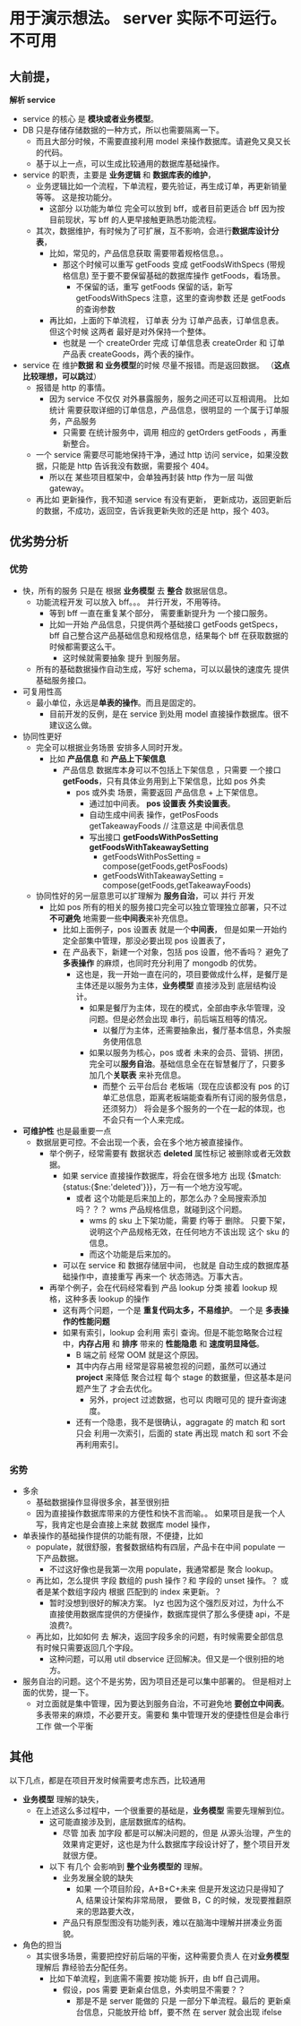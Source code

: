 # 用于演示想法。 server 实际不可运行。不可用

## 大前提，

**解析 service**

- service 的核心 是 **模块或者业务模型**。
- DB 只是存储存储数据的一种方式，所以也需要隔离一下。
  - 而且大部分时候，不需要直接利用 model 来操作数据库。请避免又臭又长的代码。
  - 基于以上一点，可以生成比较通用的数据库基础操作。
- service 的职责，主要是 **业务逻辑** 和 **数据库表的维护**，
  - 业务逻辑比如一个流程，下单流程，要先验证，再生成订单，再更新销量等等。 这是按功能分。
    - 这部分 以功能为单位 完全可以放到 bff，或者目前更适合 bff 因为按目前现状，写 bff 的人更早接触更熟悉功能流程。
  - 其次，数据维护，有时候为了可扩展，互不影响，会进行**数据库设计分表**，
    - 比如，常见的，产品信息获取 需要带着规格信息。。
      - 那这个时候可以重写 getFoods 变成 getFoodsWithSpecs (带规格信息) 至于要不要保留基础的数据库操作 getFoods，看场景。
        - 不保留的话，重写 getFoods 保留的话，新写 getFoodsWithSpecs 注意，这里的查询参数 还是 getFoods 的查询参数
    - 再比如，上面的下单流程， 订单表 分为 订单产品表，订单信息表。 但这个时候 这两者 最好是对外保持一个整体。
      - 也就是 一个 createOrder 完成 订单信息表 createOrder 和 订单产品表 createGoods，两个表的操作。
- service 在 维护**数据 和 业务模型**的时候 尽量不报错。而是返回数据。 （**这点比较理想，可以跳过**）
  - 报错是 http 的事情。
    - 因为 service 不仅仅 对外暴露服务，服务之间还可以互相调用。 比如统计 需要获取详细的订单信息，产品信息，很明显的 一个属于订单服务，产品服务
      - 只需要 在统计服务中，调用 相应的 getOrders getFoods ，再重新整合。
  - 一个 service 需要尽可能地保持干净，通过 http 访问 service，如果没数据，只能是 http 告诉我没有数据，需要报个 404。
    - 所以在 某些项目框架中，会单独再封装 http 作为一层 叫做 gateway。
  - 再比如 更新操作，我不知道 service 有没有更新， 更新成功，返回更新后的数据，不成功，返回空，告诉我更新失败的还是 http，报个 403。

## 优劣势分析

### 优势

- 快，所有的服务 只是在 根据 **业务模型** 去 **整合** 数据层信息。
  - 功能流程开发 可以放入 bff。。。 并行开发，不用等待。
    - 等到 bff 一直在重复某个部分， 需要重新提升为 一个接口服务。
    - 比如一开始 产品信息，只提供两个基础接口 getFoods getSpecs，bff 自己整合这产品基础信息和规格信息，结果每个 bff 在获取数据的时候都需要这么干。
      - 这时候就需要抽象 提升 到服务层。
  - 所有的基础数据操作自动生成，写好 schema，可以以最快的速度先 提供基础服务接口。
- 可复用性高
  - 最小单位，永远是**单表的操作**。而且是固定的。
    - 目前开发的反例，是在 service 到处用 model 直接操作数据库。很不建议这么做。
- 协同性更好
  - 完全可以根据业务场景 安排多人同时开发。
    - 比如 **产品信息** 和 **产品上下架信息**
      - 产品信息 数据库本身可以不包括上下架信息 ，只需要 一个接口 **getFoods**，只有具体业务用到上下架信息，比如 pos 外卖
        - pos 或外卖 场景，需要返回 产品信息 + 上下架信息。
          - 通过加中间表。 **pos 设置表** **外卖设置表**。
          - 自动生成中间表 操作，getPosFoods getTakeawayFoods // 注意这是 中间表信息
          - 写出接口 **getFoodsWithPosSetting** **getFoodsWithTakeawaySetting**
            - getFoodsWithPosSetting = compose(getFoods,getPosFoods)
            - getFoodsWithTakeawaySetting = compose(getFoods,getTakeawayFoods)
  - 协同性好的另一层意思可以扩理解为 **服务自治**，可以 并行 开发
    - 比如 pos 所有的相关的服务接口完全可以独立管理独立部署，只不过 **不可避免** 地需要一些**中间表**来补充信息。
      - 比如上面例子，pos 设置表 就是一个**中间表**， 但是如果一开始约定全部集中管理，那没必要出现 pos 设置表了，
      - 在 产品表下，新建一个对象，包括 pos 设置，他不香吗？ 避免了 **多表操作** 的麻烦，也同时充分利用了 mongodb 的优势。
        - 这也是，我一开始一直在问的，项目要做成什么样，是餐厅是主体还是以服务为主体，**业务模型** 直接涉及到 底层结构设计。
          - 如果是餐厅为主体，现在的模式，全部由李永华管理，没问题。但是必然会出现 串行，前后端互相等的情况。
            - 以餐厅为主体，还需要抽象出，餐厅基本信息，外卖服务使用信息
          - 如果以服务为核心，pos 或者 未来的会员、营销、拼团，完全可以**服务自治**。基础信息全在在智慧餐厅了，只要多加几个**关联表** 来补充信息。
            - 而整个 云平台后台 老板端（现在应该都没有 pos 的订单汇总信息，距离老板端能查看所有订阅的服务信息，还须努力） 将会是多个服务的一个在一起的体现，也不会只有一个人来完成。
- **可维护性** 也是最重要一点
  - 数据层更可控。不会出现一个表，会在多个地方被直接操作。
    - 举个例子，经常需要有 数据状态 **deleted** 属性标记 被删除或者无效数据。
      - 如果 service 直接操作数据库，将会在很多地方 出现 {$match:{status:{$ne:'deleted'}}}，万一有一个地方没写呢。
        - 或者 这个功能是后来加上的，那怎么办？全局搜索添加吗？？？ wms 产品规格信息，就碰到这个问题。
          - wms 的 sku 上下架功能，需要 约等于 删除。 只要下架，说明这个产品规格无效，在任何地方不该出现 这个 sku 的信息。
          - 而这个功能是后来加的。
      - 可以在 service 和 数据存储层中间， 也就是 自动生成的数据库基础操作中，直接重写 再来一个 状态筛选。万事大吉。
    - 再举个例子，会在代码经常看到 产品 lookup 分类 接着 lookup 规格，这种多表 lookup 的操作
      - 这有两个问题，一个是 **重复代码太多，不易维护**。 一个是 **多表操作的性能问题**
      - 如果有索引，lookup 会利用 索引 查询。但是不能忽略聚合过程中，**内存占用** 和 **排序** 带来的 **性能隐患** 和 **速度明显降低**。
        - B 端之前 经常 OOM 就是这个原因。
        - 其中内存占用 经常是容易被忽视的问题，虽然可以通过 **project** 来降低 聚合过程 每个 stage 的数据量，但这基本是问题产生了 才会去优化。
          - 另外，project 过滤数据，也可以 肉眼可见的 提升查询速度。
        - 还有一个隐患，我不是很确认，aggragate 的 match 和 sort 只会 利用一次索引，后面的 state 再出现 match 和 sort 不会再利用索引。

### 劣势

- 多余
  - 基础数据操作显得很多余，甚至很别扭
  - 因为直接操作数据库带来的方便性和快不言而喻。。 如果项目是我一个人写，我肯定也是会直接上来就 数据库 model 操作，
- 单表操作的基础操作提供的功能有限，不便捷，比如
  - populate，就很舒服，套餐数据结构有四层，产品卡在中间 populate 一下产品数据。
    - 不过这好像也是我第一次用 populate，我通常都是 聚合 lookup。
  - 再比如，怎么提供 字段 数组的 push 操作？和 字段的 unset 操作。？ 或者是某个数组字段内 根据 匹配到的 index 来更新。？
    - 暂时没想到很好的解决方案。 lyz 也因为这个强烈反对过，为什么不直接使用数据库提供的方便操作，数据库提供了那么多便捷 api，不是浪费?。
  - 再比如，比如如何 去 解决，返回字段多余的问题，有时候需要全部信息 有时候只需要返回几个字段。
    - 这种问题，可以用 util dbservice 迂回解决。但又是一个很别扭的地方。
- 服务自治的问题。这个不是劣势，因为项目还是可以集中部署的。 但是相对上面的优势，提一下。
  - 对立面就是集中管理，因为要达到服务自治，不可避免地 **要创立中间表**。 多表带来的麻烦，不必要开支。需要和 集中管理开发的便捷性但是会串行工作 做一个平衡

## 其他

以下几点，都是在项目开发时候需要考虑东西，比较通用

- **业务模型** 理解的缺失，
  - 在上述这么多过程中，一个很重要的基础是，**业务模型** 需要先理解到位。
    - 这可能直接涉及到，底层数据库的结构。
      - 尽管 加表 加字段 都是可以解决问题的，但是 从源头治理，产生的效果肯定更好，这也是为什么数据库字段设计好了，整个项目开发就很方便。
    - 以下 有几个 会影响到 **整个业务模型的** 理解。
      - 业务发展全貌的缺失
        - 如果 一个项目阶段，A+B+C+未来 但是开发这边只是得知了 A, 结果设计架构非常局限， 要做 B，C 的时候，发现要推翻原来的思路要大改，
      - 产品只有原型图没有功能列表，难以在脑海中理解并拼凑业务面貌。
- 角色的担当
  - 其实很多场景，需要把控好前后端的平衡，这种需要负责人 在对**业务模型**理解后 靠经验去分配任务。
    - 比如下单流程，到底需不需要 按功能 拆开，由 bff 自己调用。
      - 假设，pos 需要 更新桌台信息，外卖明显不需要？？
        - 那是不是 server 能做的 只是 一部分下单流程。最后的 更新桌台信息，只能放开给 bff，要不然 在 server 就会出现 ifelse
